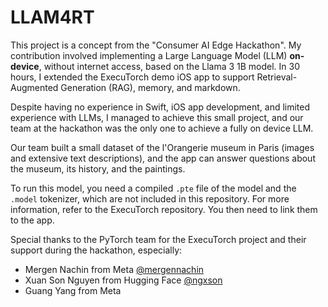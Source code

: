 # LLAM4RT

This project is a concept from the "Consumer AI Edge Hackathon". My contribution involved implementing a Large Language Model (LLM) **on-device**, without internet access, based on the Llama 3 1B model. In 30 hours, I extended the ExecuTorch demo iOS app to support Retrieval-Augmented Generation (RAG), memory, and markdown. 

Despite having no experience in Swift, iOS app development, and limited experience with LLMs, I managed to achieve this small project, and our team at the hackathon was the only one to achieve a fully on device LLM.

Our team built a small dataset of the l'Orangerie museum in Paris (images and extensive text descriptions), and the app can answer questions about the museum, its history, and the paintings.

To run this model, you need a compiled `.pte` file of the model and the `.model` tokenizer, which are not included in this repository. For more information, refer to the ExecuTorch repository. You then need to link them to the app.

Special thanks to the PyTorch team for the ExecuTorch project and their support during the hackathon, especially:

- Mergen Nachin from Meta [@mergennachin](https://github.com/mergennachin)
- Xuan Son Nguyen from Hugging Face [@ngxson](https://github.com/ngxson)
- Guang Yang from Meta